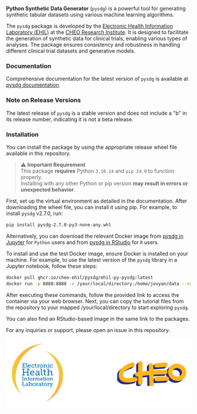 **Python Synthetic Data Generator** (`pysdg`) is a powerful tool for generating synthetic tabular datasets using various machine learning algorithms. 

The `pysdg` package is developed by the [Electronic Health Information Laboratory (EHIL)](https://www.ehealthinformation.ca/) at the [CHEO Research Institute](https://www.cheori.org/). It is designed to facilitate the generation of synthetic data for clinical trials, enabling various types of analyses. The package ensures consistency and robustness in handling different clinical trial datasets and generative models. 

### Documentation

Comprehensive documentation for the latest version of `pysdg` is available at [pysdg documentation](https://cheo-ehil.github.io/pysdg-releases/v2.7.0/index.html). 

### Note on Release Versions

The latest release of `pysdg` is a stable version and does not include a "b" in its release number, indicating it is not a beta release.

### Installation

You can install the package by using the appropriate release wheel file available in this repository.  

> ⚠️ **Important Requirement**  
> This package **requires** Python `3.10.14` and `pip 24.0` to function properly.  
> Installing with any other Python or pip version **may result in errors or unexpected behavior**.
>

First, set up the virtual environment as detailed in the documentation. After downloading the wheel file, you can install it using pip. For example, to install `pysdg` v2.7.0, run:

```bash
pip install pysdg-2.7.0-py3-none-any.whl
```

Alternatively, you can download the relevant Docker image from [pysdg in Jupyter](https://github.com/CHEO-EHIL/pysdg-releases/pkgs/container/pysdg%2Fehil-py-pysdg) for `Python` users and from [pysdg in RStudio](https://github.com/CHEO-EHIL/pysdg-releases/pkgs/container/pysdg%2Fehil-r-pysdg-sdgm) for `R` users.

To install and use the test Docker image, ensure Docker is installed on your machine. For example, to use the latest version of the `pysdg` library in a Jupyter notebook, follow these steps:

```bash
docker pull ghcr.io/cheo-ehil/pysdg/ehil-py-pysdg:latest
docker run -p 8888:8888 -v /your/local/directory:/home/jovyan/data --name your-pysdg-image-name ghcr.io/cheo-ehil/pysdg/ehil-py-pysdg:latest
```

After executing these commands, follow the provided link to access the container via your web browser. Next, you can copy the tutorial files from the repository to your mapped /your/local/directory to start exploring `pysdg`.

You can also find an RStudio-based image in the same link to the packages.

For any inquiries or support, please open an issue in this repository.

<p align="center">
  <img alt="EHIL-CHEO Logos" src="docs/images/ehil_cheo.png" width="600" style="margin-right: 40px;">
</p>
